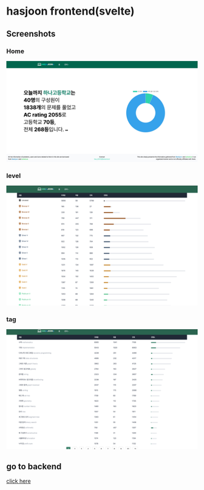 # hasjoon frontend(svelte)

## Screenshots

### Home

![image](/docs/images/root.JPG)

### level

![image](/docs/images/level.png)

### tag

![image](/docs/images/tag.png)

## go to backend

[click here](https://github.com/BetaTester772/hasjoon)